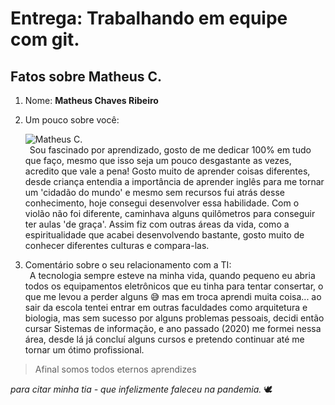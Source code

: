 # Entrega: Trabalhando em equipe com git.

## Fatos sobre Matheus C.

1. Nome:
  **Matheus Chaves Ribeiro**

2. Um pouco sobre você:

    ![Matheus C.](https://avatars.githubusercontent.com/u/66762608?v=4 "Sobre mim")
\
    &ensp;Sou fascinado por aprendizado, gosto de me dedicar 100% em tudo que faço, mesmo
  que isso seja um pouco desgastante as vezes, acredito que vale a pena!
    Gosto muito de aprender coisas diferentes, desde criança entendia a importância
  de aprender inglês para me tornar um 'cidadão do mundo' e mesmo sem recursos fui
  atrás desse conhecimento, hoje consegui desenvolver essa habilidade. Com o violão
  não foi diferente, caminhava alguns quilômetros para conseguir ter aulas 'de graça'.
    Assim fiz com outras áreas da vida, como a espiritualidade que acabei desenvolvendo
  bastante, gosto muito de conhecer diferentes culturas e compara-las.


3. Comentário sobre o seu relacionamento com a TI:
\
    &ensp;A tecnologia sempre esteve na minha vida, quando pequeno eu abria todos os equipamentos
  eletrônicos que eu tinha para tentar consertar, o que me levou a perder alguns 😅 
  mas em troca aprendi muita coisa... ao sair da escola tentei entrar em outras faculdades
  como arquitetura e biologia, mas sem sucesso por alguns problemas pessoais, decidi então
  cursar Sistemas de informação, e ano passado (2020) me formei nessa área, desde lá já
  concluí alguns cursos e pretendo continuar até me tornar um ótimo profissional.
> Afinal somos todos eternos aprendizes

  _para citar minha tia - que infelizmente faleceu na pandemia._ 🕊 
